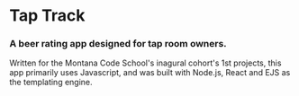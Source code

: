 # Tap Track
### A beer rating app designed for tap room owners.

Written for the Montana Code School's inagural cohort's 1st projects, this app primarily uses Javascript, and was built with Node.js, React and EJS as the templating engine. 
